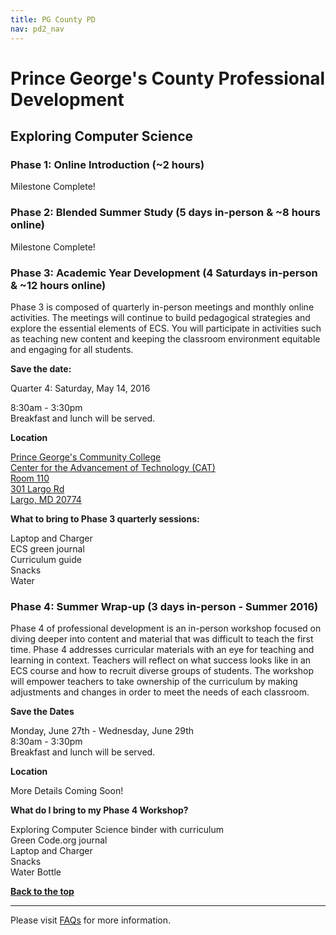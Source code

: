 ```yaml
---
title: PG County PD
nav: pd2_nav
---
```

<a id="top"></a>

# Prince George's County Professional Development


<a id="ecs"></a>

## Exploring Computer Science

### Phase 1: Online Introduction (~2 hours) ###

Milestone Complete!


### Phase 2: Blended Summer Study (5 days in-person & ~8 hours online) ###

Milestone Complete! 

### Phase 3: Academic Year Development (4 Saturdays in-person & ~12 hours online) ###

Phase 3 is composed of quarterly in-person meetings and monthly online activities. The meetings will continue to build pedagogical strategies and explore the essential elements of ECS. You will participate in activities such as teaching new content and keeping the classroom environment equitable and engaging for all students.


**Save the date:**

Quarter 4: Saturday, May 14, 2016

8:30am - 3:30pm
<br/>
Breakfast and lunch will be served.

**Location**

[Prince George's Community College<br/>
Center for the Advancement of Technology (CAT)<br/>
Room 110<br/>
301 Largo Rd<br/>
Largo, MD 20774](https://www.google.com/maps/place/Prince+George's+Community+College/@38.8894618,-76.827075,17z/data=!3m1!4b1!4m2!3m1!1s0x89b7bfe1e1594a45:0xd9ddeffedca31ec6)

**What to bring to Phase 3 quarterly sessions:**

Laptop and Charger
<br/>
ECS green journal<br/> Curriculum guide
<br/>
Snacks
<br/>
Water

### Phase 4: Summer Wrap-up (3 days in-person - Summer 2016) ###

Phase 4 of professional development is an in-person workshop focused on diving deeper into content and material that was difficult to teach the first time. Phase 4 addresses curricular materials with an eye for teaching and learning in context. Teachers
will reflect on what success looks like in an ECS course and how to recruit diverse groups of students. The workshop will empower teachers to take ownership of the curriculum by making adjustments and changes in order to meet the needs of each classroom.


**Save the Dates**

Monday, June 27th - Wednesday, June 29th
<br />
8:30am - 3:30pm
<br />
Breakfast and lunch will be served.

**Location**

More Details Coming Soon!

**What do I bring to my Phase 4 Workshop?**

Exploring Computer Science binder with curriculum 
<br />
Green Code.org journal 
<br />
Laptop and Charger<br/>
Snacks<br/>
Water Bottle
<br />


[**Back to the top**](#top)



----------
Please visit [FAQs](/educate/pd/15-16/faq) for more information.

<br />
<br />